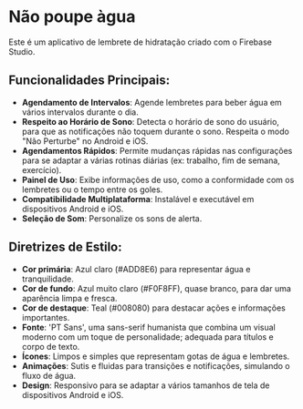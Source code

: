 # Não poupe àgua

Este é um aplicativo de lembrete de hidratação criado com o Firebase Studio.

## Funcionalidades Principais:

- **Agendamento de Intervalos**: Agende lembretes para beber água em vários intervalos durante o dia.
- **Respeito ao Horário de Sono**: Detecta o horário de sono do usuário, para que as notificações não toquem durante o sono. Respeita o modo "Não Perturbe" no Android e iOS.
- **Agendamentos Rápidos**: Permite mudanças rápidas nas configurações para se adaptar a várias rotinas diárias (ex: trabalho, fim de semana, exercício).
- **Painel de Uso**: Exibe informações de uso, como a conformidade com os lembretes ou o tempo entre os goles.
- **Compatibilidade Multiplataforma**: Instalável e executável em dispositivos Android e iOS.
- **Seleção de Som**: Personalize os sons de alerta.

## Diretrizes de Estilo:

- **Cor primária**: Azul claro (#ADD8E6) para representar água e tranquilidade.
- **Cor de fundo**: Azul muito claro (#F0F8FF), quase branco, para dar uma aparência limpa e fresca.
- **Cor de destaque**: Teal (#008080) para destacar ações e informações importantes.
- **Fonte**: 'PT Sans', uma sans-serif humanista que combina um visual moderno com um toque de personalidade; adequada para títulos e corpo de texto.
- **Ícones**: Limpos e simples que representam gotas de água e lembretes.
- **Animações**: Sutis e fluidas para transições e notificações, simulando o fluxo de água.
- **Design**: Responsivo para se adaptar a vários tamanhos de tela de dispositivos Android e iOS.
